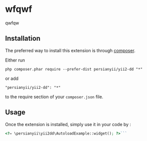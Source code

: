 wfqwf
=====
qwfqw

Installation
------------

The preferred way to install this extension is through [composer](http://getcomposer.org/download/).

Either run

```
php composer.phar require --prefer-dist persianyii/yii2-dd "*"
```

or add

```
"persianyii/yii2-dd": "*"
```

to the require section of your `composer.json` file.


Usage
-----

Once the extension is installed, simply use it in your code by  :

```php
<?= \persianyii\yii2dd\AutoloadExample::widget(); ?>```